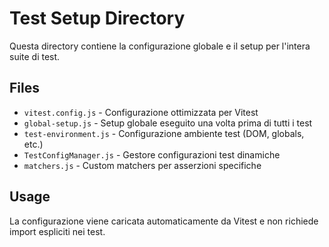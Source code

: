 # Test Setup Directory

Questa directory contiene la configurazione globale e il setup per l'intera suite di test.

## Files

- `vitest.config.js` - Configurazione ottimizzata per Vitest
- `global-setup.js` - Setup globale eseguito una volta prima di tutti i test
- `test-environment.js` - Configurazione ambiente test (DOM, globals, etc.)
- `TestConfigManager.js` - Gestore configurazioni test dinamiche
- `matchers.js` - Custom matchers per asserzioni specifiche

## Usage

La configurazione viene caricata automaticamente da Vitest e non richiede import espliciti nei test.